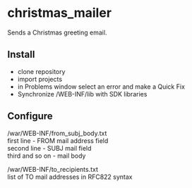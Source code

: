 # christmas_mailer
Sends a Christmas greeting email.

## Install
* clone repository
* import projects
* in Problems window select an error and make a Quick Fix
* Synchronize <WAR>/WEB-INF/lib with SDK libraries

## Configure
/war/WEB-INF/from_subj_body.txt  
first line - FROM mail address field  
second line - SUBJ mail field  
third and so on - mail body  

/war/WEB-INF/to_recipients.txt  
list of TO mail addresses in RFC822 syntax  

